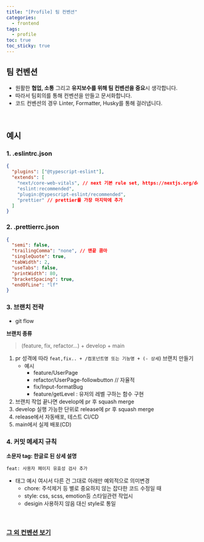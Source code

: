 ```yaml
---
title: "[Profile] 팀 컨벤션"
categories:
  - frontend
tags:
  - profile
toc: true
toc_sticky: true
---
```


## 팀 컨벤션

- 원활한 **협업, 소통** 그리고 **유지보수를 위해 팀 컨벤션을 중요**시 생각합니다.
- 따라서 팀회의를 통해 컨벤션을 만들고 문서화합니다.
- 코드 컨벤션의 경우 Linter, Formatter, Husky를 통해 걸러냅니다.

<br/>

## 예시

### 1. .eslintrc.json

```json
{
  "plugins": ["@typescript-eslint"],
  "extends": [
    "next/core-web-vitals", // next 기본 rule set, https://nextjs.org/docs/basic-features/eslint#core-web-vitals
    "eslint:recommended",
    "plugin:@typescript-eslint/recommended",
    "prettier" // prettier를 가장 마지막에 추가
  ]
}
```

### 2. .prettierrc.json

```json
{
  "semi": false,
  "trailingComma": "none", // 맨끝 콤마
  "singleQuote": true,
  "tabWidth": 2,
  "useTabs": false,
  "printWidth": 80,
  "bracketSpacing": true,
  "endOfLine": "lf"
}
```

### 3. 브랜치 전략

- git flow

**브랜치 종류**

> (feature, fix, refactor…) + develop + main

1. pr 성격에 따라 `feat,fix.. + /컴포넌트명 또는 기능명 + (- 상세`) 브랜치 만들기
   - 예시
     - feature/UserPage
     - refactor/UserPage-followbutton // 자율적
     - fix/Input-formatBug
     - feature/getLevel : 유저의 레벨 구하는 함수 구현
2. 브랜치 작업 끝나면 develop에 pr 후 squash merge
3. develop 실행 가능한 단위로 release에 pr 후 squash merge
4. release에서 자동배포, 테스트 CI/CD
5. main에서 실제 배포(CD)

### 4. 커밋 메세지 규칙

**소문자 tag: 한글로 된 상세 설명**

`feat: 사용자 페이지 유효성 검사 추가`

- 태그 예시
  여시서 다른 건 그대로 아래만 예외적으로 의미변경
  - chore: 주석제거 등 별로 중요하지 않는 잡다한 코드 수정일 때
  - style: css, scss, emotion등 스타일관련 작업시
  - desigin 사용하지 않음 대신 style로 통일

<br/>

### [그 외 컨벤션 보기](https://www.notion.so/289e359d82234e2592c37c96993e78cc?v=933a0454a119489eae708e047be59ed0)
